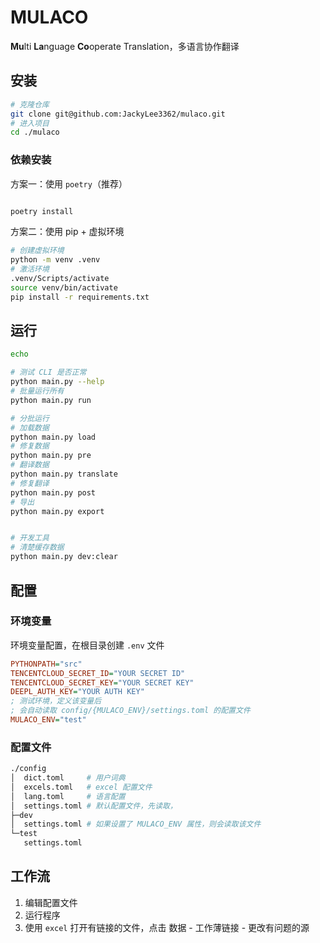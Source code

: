 # MULACO

**Mu**lti **La**nguage **Co**operate Translation，多语言协作翻译

## 安装

```sh
# 克隆仓库
git clone git@github.com:JackyLee3362/mulaco.git
# 进入项目
cd ./mulaco
```

### 依赖安装

方案一：使用 `poetry`（推荐）

```sh

poetry install
```

方案二：使用 pip + 虚拟环境

```sh
# 创建虚拟环境
python -m venv .venv
# 激活环境
.venv/Scripts/activate
source venv/bin/activate
pip install -r requirements.txt
```

## 运行

```sh
echo 

# 测试 CLI 是否正常
python main.py --help
# 批量运行所有
python main.py run

# 分批运行
# 加载数据
python main.py load
# 修复数据
python main.py pre
# 翻译数据
python main.py translate
# 修复翻译
python main.py post
# 导出
python main.py export


# 开发工具
# 清楚缓存数据
python main.py dev:clear
```

## 配置

### 环境变量

环境变量配置，在根目录创建 `.env` 文件

```ini
PYTHONPATH="src"
TENCENTCLOUD_SECRET_ID="YOUR SECRET ID"
TENCENTCLOUD_SECRET_KEY="YOUR SECRET KEY"
DEEPL_AUTH_KEY="YOUR AUTH KEY"
; 测试环境，定义该变量后
; 会自动读取 config/{MULACO_ENV}/settings.toml 的配置文件
MULACO_ENV="test"
```

### 配置文件

```sh
./config
│  dict.toml     # 用户词典
│  excels.toml   # excel 配置文件
│  lang.toml     # 语言配置
│  settings.toml # 默认配置文件，先读取，
├─dev
│  settings.toml # 如果设置了 MULACO_ENV 属性，则会读取该文件
└─test
   settings.toml
```

## 工作流

1. 编辑配置文件
2. 运行程序
3. 使用 `excel` 打开有链接的文件，点击 数据 - 工作薄链接 - 更改有问题的源
